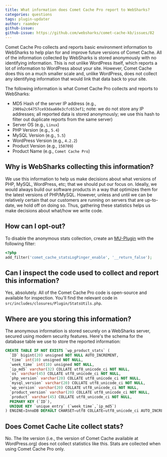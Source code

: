 ```yaml
---
title: What information does Comet Cache Pro report to WebSharks?
categories: questions
tags: plugin-updater
author: raamdev
github-issue:
github-issue: https://github.com/websharks/comet-cache-kb/issues/82
---
```


Comet Cache Pro collects and reports basic environment information to WebSharks to help plan for and improve future versions of Comet Cache. All of the information collected by WebSharks is stored anonymously with no identifying information. This is not unlike WordPress itself, which reports a lot of information to WordPress about your site. However, Comet Cache does this on a much smaller scale and, unlike WordPress, does not collect any identifying information that would link that data back to your site.

The following information is what Comet Cache Pro collects and reports to WebSharks:

- MD5 Hash of the server IP address (e.g., `2909a2c64757ce93daa60e3cfc653ef1`; note: we do not store any IP addresses; all reported data is stored anonymously; we use this hash to filter out duplicate reports from the same server)
- Server OS (e.g., `Linux`)
- PHP Version (e.g., `5.4`)
- MySQL Version (e.g., `5.5`)
- WordPress Version (e.g., `4.2.2`)
- Product Version (e.g., `150709`)
- Product Name (e.g., `Comet Cache Pro`)

## Why is WebSharks collecting this information?

We use this information to help us make decisions about what versions of PHP, MySQL, WordPress, etc; that we should put our focus on. Ideally, we would always build our software products in a way that optimizes them for the latest versions of PHP/MySQL. However, unless and until we can be relatively certain that our customers are running on servers that are up-to-date, we hold off on doing so. Thus, gathering these statistics helps us make decisions about what/how we write code.

## How can I opt-out?

To disable the anonymous stats collection, create an [MU-Plugin](http://codex.wordpress.org/Must_Use_Plugins) with the following filter:

```php
<?php
add_filter('comet_cache_statsLogPinger_enable', '__return_false');
```

## Can I inspect the code used to collect and report this information?

Yes, absolutely. All of the Comet Cache Pro code is open-source and available for inspection. You'll find the relevant code in `src/includes/closures/Plugin/StatsUtils.php`.

## Where are you storing this information?

The anonymous information is stored securely on a WebSharks server, secured using modern security features. Here's the schema for the database table we use to store the reported information:

```sql
CREATE TABLE IF NOT EXISTS `wp_product_stats` (
  `ID` bigint(20) unsigned NOT NULL AUTO_INCREMENT,
  `time` int(10) unsigned NOT NULL,
  `week_time` int(10) unsigned NOT NULL,
  `ip_md5` varchar(32) COLLATE utf8_unicode_ci NOT NULL,
  `os` varchar(45) COLLATE utf8_unicode_ci NOT NULL,
  `php_version` varchar(20) COLLATE utf8_unicode_ci NOT NULL,
  `mysql_version` varchar(20) COLLATE utf8_unicode_ci NOT NULL,
  `wp_version` varchar(20) COLLATE utf8_unicode_ci NOT NULL,
  `product_version` varchar(20) COLLATE utf8_unicode_ci NOT NULL,
  `product` varchar(45) COLLATE utf8_unicode_ci NOT NULL,
  PRIMARY KEY (`ID`),
  UNIQUE KEY `unique_entry` (`week_time`,`ip_md5`)
) ENGINE=InnoDB DEFAULT CHARSET=utf8 COLLATE=utf8_unicode_ci AUTO_INCREMENT=1 ;
```

## Does Comet Cache Lite collect stats?

No. The lite version (i.e., the version of Comet Cache available at WordPress.org) does not collect statistics like this. Stats are collected when using Comet Cache Pro only.
